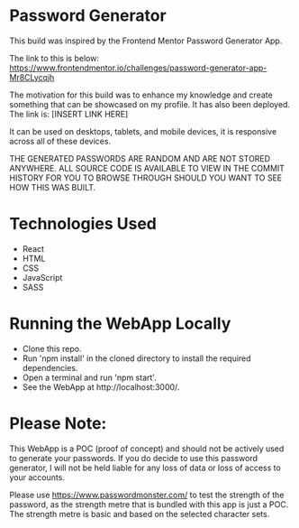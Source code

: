 # Password Generator

This build was inspired by the Frontend Mentor Password Generator App.

The link to this is below:
https://www.frontendmentor.io/challenges/password-generator-app-Mr8CLycqjh

The motivation for this build was to enhance my knowledge and create
something that can be showcased on my profile. It has also been deployed.
The link is: [INSERT LINK HERE]

It can be used on desktops, tablets, and mobile devices, it is responsive across all
of these devices.

THE GENERATED PASSWORDS ARE RANDOM AND ARE NOT STORED ANYWHERE. ALL SOURCE
CODE IS AVAILABLE TO VIEW IN THE COMMIT HISTORY FOR YOU TO BROWSE THROUGH
SHOULD YOU WANT TO SEE HOW THIS WAS BUILT.

# Technologies Used

- React
- HTML
- CSS
- JavaScript
- SASS

# Running the WebApp Locally

- Clone this repo.
- Run 'npm install' in the cloned directory to install the required dependencies.
- Open a terminal and run 'npm start'.
- See the WebApp at http://localhost:3000/.

# Please Note:

This WebApp is a POC (proof of concept) and should not be actively used to
generate your passwords. If you do decide to use this password generator,
I will not be held liable for any loss of data or loss of access to your
accounts.

Please use https://www.passwordmonster.com/ to test the strength of the
password, as the strength metre that is bundled with this app is just a
POC. The strength metre is basic and based on the selected
character sets.
